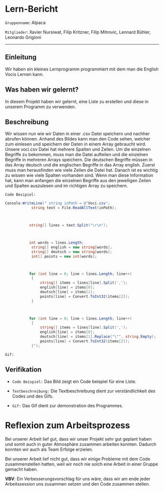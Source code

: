 # Lern-Bericht
`Gruppenname`: Alpaca 

`Mitglieder`: Xavier Nursiwat, Filip Kritzner, Filip Mitrovic, Lennard Bühler, Leonardo Grigioni 

-----------------------------------------------------------------------------------------------------------------------------------------------------------------------
## Einleitung
Wir haben ein kleines Lernprogramm programmiert mit dem man die English Vocis Lernen kann.


## Was haben wir gelernt?


In diesem Projekt haben wir gelernt, eine Liste zu erstellen und diese in unserem Programm zu verwenden.
## Beschreibung

Wir wissen nun wie wir Daten in einer .csv Datei speichern und nachher abrufen können. Anhand des Bildes kann man den Code sehen, welcher zum einlesen und speichern der Daten in einem Array gebraucht wird.
Unsere voci.csv Datei hat mehrere Spalten und Zeilen. Um die einzelnen Begriffe zu bekommen, muss man die Datei aufteilen und die einzelnen Begriffe in mehreren Arrays speichern. Die deutschen Begriffe müssen in das Array deutsch und die englischen Begriffe in das Array english. Zuerst muss man herausfinden wie viele Zeilen die Datei hat. Danach ist es wichtig zu wissen wie viele Spalten vorhanden sind. Wenn man diese Information hat, kann man anfangen die einzelnen Begriffe aus den jeweiligen Zeilen und Spalten auszulesen und im richtigen Array zu speichern.

`Code Besipiel:`


```csharp
Console.WriteLine(" string inPath = @"Voci.csv";
            string text = File.ReadAllText(inPath);



           string[] lines = text.Split("\r\n");



           int words = lines.Length;
            string[] english = new string[words];
            string[] deutsch = new string[words];
            int[] points = new int[words];



           for (int line = 0; line < lines.Length; line++)
            {
                string[] items = lines[line].Split(',');
                english[line] = items[0];
                deutsch[line] = items[1];
                points[line] = Convert.ToInt32(items[2]);
            }



           for (int line = 0; line < lines.Length; line++)
            {
                string[] items = lines[line].Split(',');
                english[line] = items[0];
                deutsch[line] = items[1].Replace("\"", string.Empty);
                points[line] = Convert.ToInt32(items[2]);
            }");
```

`Gif:`


## Verifikation

* `Code Beispiel:` Das Bild zeigt ein Code beispiel für eine Liste.

* `Textbeschreibung:` Die Textbeschreibung dient zur verständlichkeit des Codes und des Gifs.

* `Gif:` Das Gif dient zur demonstration des Programmes.

# Reflexion zum Arbeitsprozess


Bei unserer Arbeit lief gut, dass wir unser Projekt sehr gut geplant haben und somit auch in guter Atmosphäre zusammen arbeiten konnten. Dadurch konnten wir auch als Team Erfolge erzielen.


Bei unserer Arbeit lief nicht gut, dass wir einige Probleme mit dem Code zusammenstellen hatten, weil wir noch nie solch eine Arbeit in einer Gruppe gemacht haben.


**VBV**: Ein Verbesserungsvorschlag für uns wäre, dass wir am ende jeder Arbeitssession uns zusammen setzen und den Code zusammen stellen.
